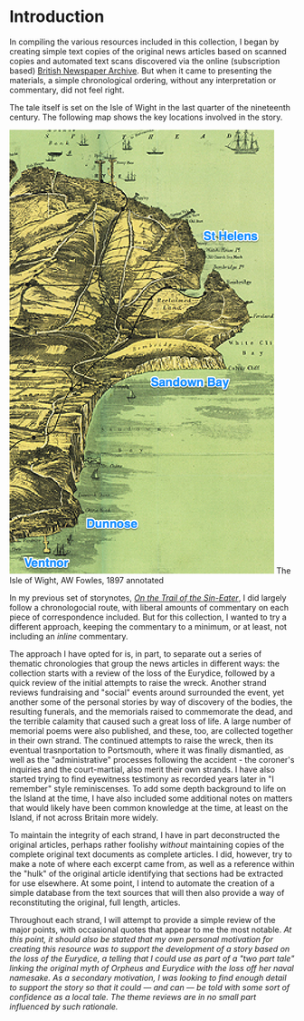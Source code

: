 # Introduction

In compiling the various resources included in this collection, I began by creating simple text copies of the original news articles based on scanned copies and automated text scans discovered via the online (subscription based) [British Newspaper Archive](https://www.britishnewspaperarchive.co.uk/). But when it came to presenting the materials, a simple chronological ordering, without any interpretation or commentary, did not feel right.

The tale itself is set on the Isle of Wight in the last quarter of the nineteenth century. The following map shows the key locations involved in the story.

![](../images/004956958-SVC2_jpg_annotated.png)
The Isle of Wight, AW Fowles, 1897 annotated

In my previous set of storynotes, [*On the Trail of the Sin-Eater*](https://psychemedia.github.io/sin-eater-resources/_second_controversy_pt_iii.html), I did largely follow a chronologocial route, with liberal amounts of commentary on each piece of correspondence included. But for this collection, I wanted to try a different approach, keeping the commentary to a minimum, or at least, not including an *inline* commentary.

The approach I have opted for is, in part, to separate out a series of thematic chronologies that group the news articles in different ways: the collection starts with a review of the loss of the Eurydice, followed by a quick review of the initial attempts to raise the wreck. Another strand reviews fundraising and "social" events around surrounded the event, yet another some of the personal stories by way of discovery of the bodies, the resulting funerals, and the memorials raised to commemorate the dead, and the terrible calamity that caused such a great loss of life. A large number of memorial poems were also published, and these, too, are collected together in their own strand. The continued attempts to raise the wreck, then its eventual trasnportation to Portsmouth, where it was finally dismantled, as well as the "administrative" processes following the accident - the coroner's inquiries and the court-martial, also merit their own strands. I have also started trying to find eyewitness testimony as recorded years later in "I remember" style reminiscenses. To add some depth background to life on the Island at the time, I have also included some additional notes on matters that would likely have been common knowledge at the time, at least on the Island, if not across Britain more widely.

To maintain the integrity of each strand, I have in part deconstructed the original articles, perhaps rather foolishy *without* maintaining copies of the complete original text documents as complete articles. I did, however, try to make a note of where each excerpt came from, as well as a reference within the "hulk" of the original article identifying that sections had be extracted for use elsewhere. At some point, I intend to automate the creation of a simple database from the text sources that will then also provide a way of reconstituting the original, full length, articles.

Throughout each strand, I will attempt to provide a simple review of the major points, with occasional quotes that appear to me the most notable. *At this point, it should also be stated that my own personal motivation for creating this resource was to support the development of a story based on the loss of the Eurydice, a telling that I could use as part of a "two part tale" linking the original myth of Orpheus and Eurydice with the loss off her naval namesake. As a secondary motivation, I was looking to find enough detail to support the story so that it could — and can — be told with some sort of confidence as a local tale. The theme reviews are in no small part influenced by such rationale.*
